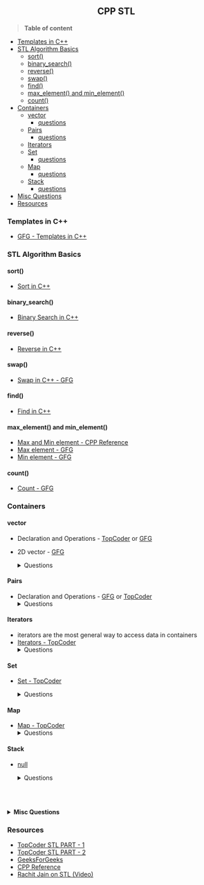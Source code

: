 ## <center>CPP STL</center> 



> **Table of content**
- [Templates in C++](#templates-in-c)
- [STL Algorithm Basics](#stl-algorithm-basics)
  - [sort()](#sort)
  - [binary_search()](#binary_search)
  - [reverse()](#reverse)
  - [swap()](#swap)
  - [find()](#find)
  - [max_element() and min_element()](#max_element-and-min_element)
  - [count()](#count)
- [Containers](#containers)
  - [vector](#vector)
    - [questions](#vector-questions)
  - [Pairs](#pairs)
    - [questions](#pair-questions)
  - [Iterators](#iterators)
  - [Set](#set)
    - [questions](#set-questions)
  - [Map](#map)
    - [questions](#map-questions)
  - [Stack](#stack)
    - [questions](#stack-questions)
- [Misc Questions](#misc)
- [Resources](#resources)

### Templates in C++
  - [GFG - Templates in C++](https://www.geeksforgeeks.org/templates-cpp/)
  
### STL Algorithm Basics
#### sort()
  - [Sort in C++](https://www.geeksforgeeks.org/sort-algorithms-the-c-standard-template-library-stl/)
#### binary_search()
   - [Binary Search in C++](https://www.geeksforgeeks.org/binary-search-algorithms-the-c-standard-template-library-stl/)
#### reverse()
   - [Reverse in C++](https://www.geeksforgeeks.org/stdreverse-in-c/)
#### swap()
   - [Swap in C++ - GFG](https://www.geeksforgeeks.org/swap-in-cpp/)
#### find()
   - [Find in C++](https://www.geeksforgeeks.org/std-find-in-cpp/)
#### max_element() and min_element()
   - [Max and Min element - CPP Reference](http://www.cplusplus.com/reference/algorithm/max_element/#:~:text=std%3A%3Amax_element&text=Returns%20an%20iterator%20pointing%20to,not%20compare%20less%20than%20it.)
   - [Max element - GFG](https://www.geeksforgeeks.org/max_element-in-cpp/)
   - [Min element - GFG](https://www.geeksforgeeks.org/stdmin_element-in-cpp/)
#### count()
   - [Count - GFG](https://www.geeksforgeeks.org/std-count-cpp-stl/#:~:text=a%20Linked%20list-,std%3A%3Acount()%20in%20C%2B%2B%20STL,that%20compare%20equal%20to%20val.&text=first%2C%20last%20%3A%20Input%20iterators%20to,of%20the%20sequence%20of%20elements.)


### Containers

#### vector <a id='vector-questions'></a>
   - Declaration and Operations - [TopCoder](https://www.topcoder.com/community/competitive-programming/tutorials/power-up-c-with-the-standard-template-library-part-1/#vector) or [GFG](https://www.geeksforgeeks.org/vector-in-cpp-stl/)
   - 2D vector - [GFG](https://www.geeksforgeeks.org/2d-vector-in-cpp-with-user-defined-size/)
      
      <details>
      <summary>
         Questions
      </summary>

      | Question                                                                                                            | Possible Solution |
      | ------------------------------------------------------------------------------------------------------------------- | ----------------- |
      | [Running Sum of 1d Array](https://leetcode.com/problems/running-sum-of-1d-array/)                                   | [Solution](../master/solutions/1480.cpp) |
      | [Shuffle the array](https://leetcode.com/problems/shuffle-the-array/)                                               | [Solution](../master/solutions/1470.cpp) |
      | [Kids With the Greatest Number of Candies](https://leetcode.com/problems/kids-with-the-greatest-number-of-candies/) | [Solution](../master/solutions/1431.cpp) |
      | [Cells with Odd Values in a Matrix](https://leetcode.com/problems/cells-with-odd-values-in-a-matrix/)               |  |
      </details>
   
#### Pairs <a id='pair-questions'></a>
   - Declaration and Operations - [GFG](https://www.geeksforgeeks.org/pair-in-cpp-stl/)
  or [TopCoder](https://www.topcoder.com/community/competitive-programming/tutorials/power-up-c-with-the-standard-template-library-part-1/#pairs)
      <details>
      <summary>Questions</summary>
         1. soon <br>
         2. soon
      </details>

#### Iterators 
  - iterators are the most general way to access data in containers
  - [Iterators - TopCoder](https://www.topcoder.com/community/competitive-programming/tutorials/power-up-c-with-the-standard-template-library-part-1/#iterators)
      <details>
         <summary>Questions</summary>
         1. soon <br>
         2. soon
      </details>

#### Set <a id='set-questions'></a>
   - [Set - TopCoder](https://www.topcoder.com/community/competitive-programming/tutorials/power-up-c-with-the-standard-template-library-part-1/#set)
      <details>
      <summary>
      Questions
      </summary>
      
      | Question                                                    | Possible Solution                     |
      | ----------------------------------------------------------- | ------------------------------------- |
      | [Boy or Girl](https://codeforces.com/contest/236/problem/A) | [Solution](https://ideone.com/OGE6Re) |
      </details>

#### Map <a id='map-questions'></a>
   - [Map - TopCoder](https://www.topcoder.com/community/competitive-programming/tutorials/power-up-c-with-the-standard-template-library-part-1/#map)
      <details>
         <summary>Questions</summary>
         1. soon <br>
         2. soon
      </details>

#### Stack <a id='stack-questions'></a>
   - [null]()
      
      <details>
      <summary>
      Questions
      </summary>
         
      | Question                                                                              | Possible Solution |
      | ------------------------------------------------------------------------------------- | ----------------- |
      | [Longest Valid Parentheses](https://leetcode.com/problems/longest-valid-parentheses/) | []()              |
      </details>

<br><br>
<details id='misc'>
<summary>
<b>Misc Questions</b>
</summary>

| Question                                                                            | Possible Solution |
| ----------------------------------------------------------------------------------- | ----------------- |
| [Palindrome Number](https://leetcode.com/problems/palindrome-number/) **reverse()** | []()              |
| [Jewels and Stones](https://leetcode.com/problems/jewels-and-stones/) **count()**   | []()              |
</details>


### Resources
- [TopCoder STL PART -  1](https://www.topcoder.com/community/competitive-programming/tutorials/power-up-c-with-the-standard-template-library-part-1/#compiling)
- [TopCoder STL PART - 2](https://www.topcoder.com/community/competitive-programming/tutorials/power-up-c-with-the-standard-template-library-part-2)
- [GeeksForGeeks](https://www.geeksforgeeks.org/c-plus-plus/)
- [CPP Reference](http://www.cplusplus.com/reference/)
- [Rachit Jain on STL (Video)](https://youtu.be/g-1Cn3ccwXY)
